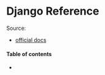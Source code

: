 # Django Reference

Source:
* [official docs](https://docs.djangoproject.com/en/3.1/)

#### Table of contents

* [](#)

&nbsp;
# 